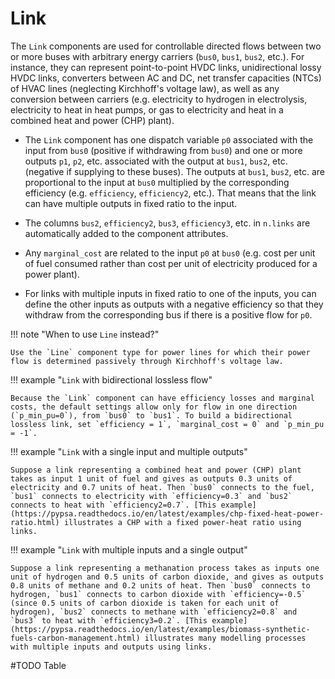 # Link

The `Link` components are used for controllable directed flows between two or
more buses with arbitrary energy carriers (`bus0`, `bus1`, `bus2`, etc.). For
instance, they can represent point-to-point HVDC links, unidirectional lossy
HVDC links, converters between AC and DC, net transfer capacities (NTCs) of HVAC
lines (neglecting Kirchhoff's voltage law), as well as any conversion between
carriers (e.g. electricity to hydrogen in electrolysis, electricity to heat in
heat pumps, or gas to electricity and heat in a combined heat and power (CHP)
plant).

- The `Link` component has one dispatch variable `p0` associated with the input
  from `bus0` (positive if withdrawing from `bus0`) and one or more outputs
  `p1`, `p2`, etc. associated with the output at `bus1`, `bus2`, etc. (negative
  if supplying to these buses). The  outputs at `bus1`, `bus2`, etc. are
  proportional to the input at `bus0` multiplied by the corresponding efficiency
  (e.g. `efficiency`, `efficiency2`, etc.). That means that the link can have
  multiple outputs in fixed ratio to the input.

- The columns `bus2`, `efficiency2`, `bus3`, `efficiency3`, etc. in `n.links`
  are automatically added to the component attributes.

- Any `marginal_cost` are related to the input `p0` at `bus0` (e.g. cost per
  unit of fuel consumed rather than cost per unit of electricity produced for a
  power plant).

- For links with multiple inputs in fixed ratio to one of the inputs, you can
  define the other inputs as outputs with a negative efficiency so that they
  withdraw from the corresponding bus if there is a positive flow for `p0`.

!!! note "When to use `Line` instead?"

    Use the `Line` component type for power lines for which their power flow is determined passively through Kirchhoff's voltage law.

!!! example "`Link` with bidirectional lossless flow"

    Because the `Link` component can have efficiency losses and marginal costs, the default settings allow only for flow in one direction (`p_min_pu=0`), from `bus0` to `bus1`. To build a bidirectional lossless link, set `efficiency = 1`, `marginal_cost = 0` and `p_min_pu = -1`.

!!! example "`Link` with a single input and multiple outputs"

    Suppose a link representing a combined heat and power (CHP) plant takes as input 1 unit of fuel and gives as outputs 0.3 units of electricity and 0.7 units of heat. Then `bus0` connects to the fuel, `bus1` connects to electricity with `efficiency=0.3` and `bus2` connects to heat with `efficiency2=0.7`. [This example](https://pypsa.readthedocs.io/en/latest/examples/chp-fixed-heat-power-ratio.html) illustrates a CHP with a fixed power-heat ratio using links.

!!! example "`Link` with multiple inputs and a single output"

    Suppose a link representing a methanation process takes as inputs one unit of hydrogen and 0.5 units of carbon dioxide, and gives as outputs 0.8 units of methane and 0.2 units of heat. Then `bus0` connects to hydrogen, `bus1` connects to carbon dioxide with `efficiency=-0.5` (since 0.5 units of carbon dioxide is taken for each unit of hydrogen), `bus2` connects to methane with `efficiency2=0.8` and `bus3` to heat with `efficiency3=0.2`. [This example](https://pypsa.readthedocs.io/en/latest/examples/biomass-synthetic-fuels-carbon-management.html) illustrates many modelling processes with multiple inputs and outputs using links.

#TODO Table
